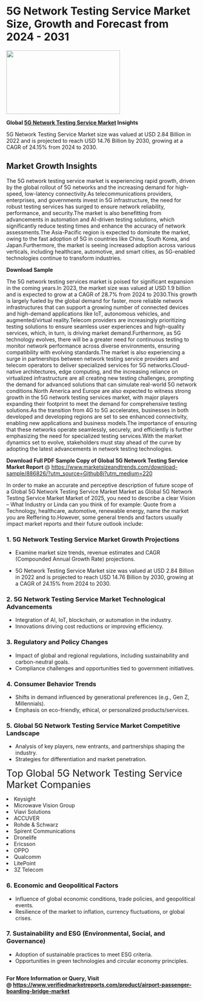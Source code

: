 <H1>5G Network Testing Service Market Size, Growth and Forecast from 2024 - 2031</H1><img class="aligncenter size-medium wp-image-584254" src="https://thirdeyenews.in/wp-content/uploads/2024/09/Global-Market-Research-300x168.jpeg" alt="" width="300" height="168" /><p><strong>Global&nbsp;<a href="https://www.marketsizeandtrends.com/download-sample/886826/?utm_source=Github8j?utm_medium=220">5G Network Testing Service Market</a> Insights</strong></p><p>5G Network Testing Service Market size was valued at USD 2.84 Billion in 2022 and is projected to reach USD 14.76 Billion by 2030, growing at a CAGR of 24.15% from 2024 to 2030.</p><p><h2>Market Growth Insights</h2> <p>The 5G network testing service market is experiencing rapid growth, driven by the global rollout of 5G networks and the increasing demand for high-speed, low-latency connectivity.As telecommunications providers, enterprises, and governments invest in 5G infrastructure, the need for robust testing services has surged to ensure network reliability, performance, and security.The market is also benefitting from advancements in automation and AI-driven testing solutions, which significantly reduce testing times and enhance the accuracy of network assessments.The Asia-Pacific region is expected to dominate the market, owing to the fast adoption of 5G in countries like China, South Korea, and Japan.Furthermore, the market is seeing increased adoption across various verticals, including healthcare, automotive, and smart cities, as 5G-enabled technologies continue to transform industries.</p> <p><strong>Download Sample</strong></p> <p>The 5G network testing services market is poised for significant expansion in the coming years.In 2023, the market size was valued at USD 1.9 billion and is expected to grow at a CAGR of 28.7% from 2024 to 2030.This growth is largely fueled by the global demand for faster, more reliable network infrastructures that can support a growing number of connected devices and high-demand applications like IoT, autonomous vehicles, and augmented/virtual reality.Telecom providers are increasingly prioritizing testing solutions to ensure seamless user experiences and high-quality services, which, in turn, is driving market demand.Furthermore, as 5G technology evolves, there will be a greater need for continuous testing to monitor network performance across diverse environments, ensuring compatibility with evolving standards.The market is also experiencing a surge in partnerships between network testing service providers and telecom operators to deliver specialized services for 5G networks.Cloud-native architectures, edge computing, and the increasing reliance on virtualized infrastructure are all creating new testing challenges, prompting the demand for advanced solutions that can simulate real-world 5G network conditions.North America and Europe are also expected to witness strong growth in the 5G network testing services market, with major players expanding their footprint to meet the demand for comprehensive testing solutions.As the transition from 4G to 5G accelerates, businesses in both developed and developing regions are set to see enhanced connectivity, enabling new applications and business models.The importance of ensuring that these networks operate seamlessly, securely, and efficiently is further emphasizing the need for specialized testing services.With the market dynamics set to evolve, stakeholders must stay ahead of the curve by adopting the latest advancements in network testing technologies.<p><span class=""><strong>Download Full PDF Sample Copy of Global 5G Network Testing Service Market Report</strong> @ <a href="https://www.marketsizeandtrends.com/download-sample/886826/?utm_source=Github8j?utm_medium=220" target="_blank">https://www.marketsizeandtrends.com/download-sample/886826/?utm_source=Github8j?utm_medium=220</a></span></p><p>In order to make an accurate and perceptive description of future scope of a Global&nbsp;5G Network Testing Service Market Market as Global&nbsp;5G Network Testing Service Market Market of 2025, you need to describe a clear Vision &ndash; What Industry or Linda can you think of for example: Quote from a Technology, healthcare, automotive, renewable energy, name the market you are Reffering to.However, some general trends and factors usually impact market reports and their future outlook include:</p><h3>1.&nbsp;<strong>5G Network Testing Service Market Growth Projections</strong></h3><ul><li>Examine market size trends, revenue estimates and CAGR (Compounded Annual Growth Rate) projections.</li><li><p>5G Network Testing Service Market size was valued at USD 2.84 Billion in 2022 and is projected to reach USD 14.76 Billion by 2030, growing at a CAGR of 24.15% from 2024 to 2030.</p></li></ul><h3>2.&nbsp;<strong>5G Network Testing Service Market Technological Advancements</strong></h3><ul><li>Integration of AI, IoT, blockchain, or automation in the industry.</li><li>Innovations driving cost reductions or improving efficiency.</li></ul><h3>3.&nbsp;<strong>Regulatory and Policy Changes</strong></h3><ul><li>Impact of global and regional regulations, including sustainability and carbon-neutral goals.</li><li>Compliance challenges and opportunities tied to government initiatives.</li></ul><h3>4.&nbsp;<strong>Consumer Behavior Trends</strong></h3><ul><li>Shifts in demand influenced by generational preferences (e.g., Gen Z, Millennials).</li><li>Emphasis on eco-friendly, ethical, or personalized products/services.</li></ul><h3>5.&nbsp;<strong>Global 5G Network Testing Service Market Competitive Landscape</strong></h3><ul><li>Analysis of key players, new entrants, and partnerships shaping the industry.</li><li>Strategies for differentiation and market penetration.</li></ul><p data-pm-slice="1 1 []"><span style="color: inherit; font-family: inherit; font-size: 25px;">Top Global 5G Network Testing Service Market Companies</span></p><div class="" data-test-id=""><p><li>Keysight</li><li> Microwave Vision Group</li><li> Viavi Solutions</li><li> ACCUVER</li><li> Rohde & Schwarz</li><li> Spirent Communications</li><li> Dronelife</li><li> Ericsson</li><li> OPPO</li><li> Qualcomm</li><li> LitePoint</li><li> 3Z Telecom</li></p></div><h3>6.&nbsp;<strong>Economic and Geopolitical Factors</strong></h3><ul><li>Influence of global economic conditions, trade policies, and geopolitical events.</li><li>Resilience of the market to inflation, currency fluctuations, or global crises.</li></ul><h3>7.&nbsp;<strong>Sustainability and ESG (Environmental, Social, and Governance)</strong></h3><ul><li>Adoption of sustainable practices to meet ESG criteria.</li><li>Opportunities in green technologies and circular economy principles.</li></ul><h2><strong style="font-size: 14px;">For More Information or Query, Visit @&nbsp;</strong><a style="background-color: #ffffff; font-size: 14px;" href="https://www.marketsizeandtrends.com/report/5g-network-testing-service-market/" target="_blank">https://www.verifiedmarketreports.com/product/airport-passenger-boarding-bridge-market</a></h2>